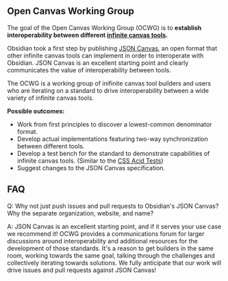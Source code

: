 ## Open Canvas Working Group

The goal of the Open Canvas Working Group (OCWG) is to **establish interoperability between different [infinite canvas tools](https://infinitecanvas.tools/).** 

Obsidian took a first step by publishing [JSON Canvas](https://jsoncanvas.org/), an open format that other infinite canvas tools can implement in order to interoperate with Obsidian. JSON Canvas is an excellent starting point and clearly communicates the value of interoperability between tools.

The OCWG is a working group of inifinite canvas tool builders and users who are iterating on a standard to drive interoperability between a wide variety of infinite canvas tools.

**Possible outcomes:**
- Work from first principles to discover a lowest-common denominator format.
- Develop actual implementations featuring two-way synchronization between different tools.
- Develop a test bench for the standard to demonstrate capabilities of infinite canvas tools. (Similar to the [CSS Acid Tests](https://www.acidtests.org/))
- Suggest changes to the JSON Canvas specification.

## FAQ

Q: Why not just push issues and pull requests to Obsidian's JSON Canvas? Why the separate organization, website, and name?

A: JSON Canvas is an excellent starting point, and if it serves your use case we recommend it! OCWG provides a communications forum for larger discussions around interoperability and additional resources for the development of those standards. It's a reason to get builders in the same room, working towards the same goal, talking through the challenges and collectively iterating towards solutions. We fully anticipate that our work will drive issues and pull requests against JSON Canvas!


